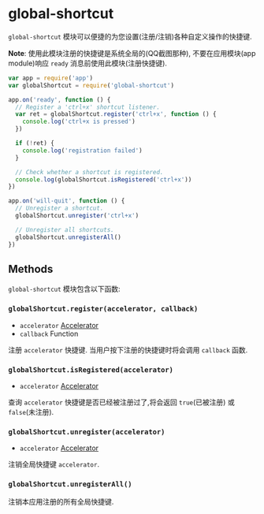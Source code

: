 # global-shortcut

`global-shortcut` 模块可以便捷的为您设置(注册/注销)各种自定义操作的快捷键.

**Note**: 使用此模块注册的快捷键是系统全局的(QQ截图那种), 不要在应用模块(app module)响应 `ready`
消息前使用此模块(注册快捷键).

```javascript
var app = require('app')
var globalShortcut = require('global-shortcut')

app.on('ready', function () {
  // Register a 'ctrl+x' shortcut listener.
  var ret = globalShortcut.register('ctrl+x', function () {
    console.log('ctrl+x is pressed')
  })

  if (!ret) {
    console.log('registration failed')
  }

  // Check whether a shortcut is registered.
  console.log(globalShortcut.isRegistered('ctrl+x'))
})

app.on('will-quit', function () {
  // Unregister a shortcut.
  globalShortcut.unregister('ctrl+x')

  // Unregister all shortcuts.
  globalShortcut.unregisterAll()
})
```

## Methods

`global-shortcut` 模块包含以下函数:

### `globalShortcut.register(accelerator, callback)`

* `accelerator` [Accelerator](accelerator.md)
* `callback` Function

注册 `accelerator` 快捷键. 当用户按下注册的快捷键时将会调用 `callback` 函数.

### `globalShortcut.isRegistered(accelerator)`

* `accelerator` [Accelerator](accelerator.md)

查询 `accelerator` 快捷键是否已经被注册过了,将会返回 `true`(已被注册) 或 `false`(未注册).

### `globalShortcut.unregister(accelerator)`

* `accelerator` [Accelerator](accelerator.md)

注销全局快捷键 `accelerator`.

### `globalShortcut.unregisterAll()`

注销本应用注册的所有全局快捷键.
